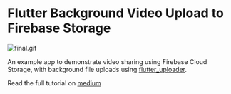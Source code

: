 # Flutter Background Video Upload to Firebase Storage

![final.gif](https://www.learningsomethingnew.com/flutter-video-hls/final.gif)

An example app to demonstrate video sharing using Firebase Cloud Storage, with background file uploads using [flutter_uploader](https://pub.dev/packages/flutter_uploader).

Read the full tutorial on [medium](https://medium.com/@syonip/background-video-upload-to-firebase-storage-with-flutter-ee398b796656)

